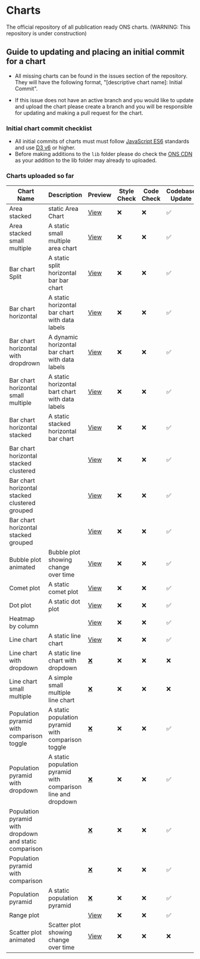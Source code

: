 # Charts

The official repository of all publication ready ONS charts. (WARNING: This repository is under construction)

## Guide to updating and placing an initial commit for a chart

- All missing charts can be found in the issues section of the repository. They will have the following format, "[descriptive chart name]: Initial Commit".

- If this issue does not have an active branch and you would like to update and upload the chart please create a branch and you will be responsible for updating and making a pull request for the chart.

### Initial chart commit checklist

- All initial commits of charts must must follow [JavaScript ES6](https://www.w3schools.com/js/js_es6.asp) standards and use [D3 v6](https://observablehq.com/@d3/d3v6-migration-guide) or higher.
- Before making additions to the `lib` folder please do check the [ONS CDN](https://github.com/ONSdigital/cdn.ons.gov.uk-vendor) as your addition to the lib folder may already to uploaded.

### Charts uploaded so far

| Chart Name                                             | Description                                                   | Preview                                                                                    | Style Check | Code Check | Codebase Update |
| ------------------------------------------------------ | ------------------------------------------------------------- | ------------------------------------------------------------------------------------------ | ----------- | ---------- | --------------- |
| Area stacked                                           | static Area Chart                                             | [View](https://onsvisual.github.io/Charts/stacked-area/)                                   | ❌           | ❌          | ✅               |
| Area stacked small multiple                            | A static small multiple area chart                            | [View](https://onsvisual.github.io/Charts/stacked-area-sm/)                                | ❌           | ❌          | ✅               |
| Bar chart Split                                        | A static split horizontal bar bar chart                       | [View](https://onsvisual.github.io/Charts/bar-chart-horizontal-split/)                     | ❌           | ❌          | ✅               |
| Bar chart horizontal                                   | A static horizontal bar chart with data labels                | [View](https://onsvisual.github.io/Charts/bar-chart-horizontal/)                           | ❌           | ❌          | ✅               |
| Bar chart horizontal with dropdrown                    | A dynamic horizontal bar chart with data labels               | [View](https://onsvisual.github.io/Charts/bar-chart-horizontal-with-dropdown/)             | ❌           | ❌          | ✅               |
| Bar chart horizontal small multiple                    | A static horizontal bart chart with data labels               | [View](https://onsvisual.github.io/Charts/bar-chart-horizontal-stacked-sm/)                | ❌           | ❌          | ✅               |
| Bar chart horizontal stacked                           | A static stacked horizontal bar chart                         | [View](https://onsvisual.github.io/Charts/bar-chart-horizontal-stacked-sm/)                | ❌           | ❌          | ✅               |
| Bar chart horizontal stacked clustered                 |                                                               | [View](https://onsvisual.github.io/Charts/bar-chart-horizontal-stacked-clustered/)         | ❌           | ❌          | ✅               |
| Bar chart horizontal stacked clustered grouped         |                                                               | [View](https://onsvisual.github.io/Charts/bar-chart-horizontal-stacked-clustered-grouped/) | ❌           | ❌          | ✅               |
| Bar chart horizontal stacked grouped                   |                                                               | [View](https://onsvisual.github.io/Charts/bar-chart-horizontal-stacked-grouped/)           | ❌           | ❌          | ✅               |
| Bubble plot animated                                   | Bubble plot showing change over time                          | [View](https://onsvisual.github.io/Charts/bubble-chart-animated)                           | ❌           | ❌          | ✅               |
| Comet plot                                             | A static comet plot                                           | [View](https://onsvisual.github.io/Charts/comet-plot/)                                     | ❌           | ❌          | ✅               |
| Dot plot                                               | A static dot plot                                             | [View](https://onsvisual.github.io/Charts/dot-plot/)                                       | ❌           | ❌          | ✅               |
| Heatmap by column                                      |                                                               | [View](https://onsvisual.github.io/Charts/heatmap/)                                        | ❌           | ❌          | ✅               |
| Line chart                                             | A static line chart                                           | [View](https://onsvisual.github.io/Charts/line-chart/)                                     | ❌           | ❌          | ✅               |
| Line chart with dropdown                               | A static line chart with dropdown                             | [❌]()                                                                                      | ❌           | ❌          | ❌               |
| Line chart small multiple                              | A simple small multiple line chart                            | [❌]()                                                                                      | ❌           | ❌          | ❌               |
| Population pyramid with comparison toggle              | A static population pyramid with comparison toggle            | [❌]()                                                                                      | ❌           | ❌          | ✅               |
| Population pyramid with dropdown                       | A static population pyramid with comparison line and dropdown | [❌]()                                                                                      | ❌           | ❌          | ✅               |
| Population pyramid with dropdown and static comparison |                                                               | [❌]()                                                                                      | ❌           | ❌          | ✅               |
| Population pyramid with comparison                     |                                                               | [❌]()                                                                                      | ❌           | ❌          | ✅               |
| Population pyramid                                     | A static population pyramid                                   | [❌]()                                                                                      | ❌           | ❌          | ✅               |
| Range plot                                             |                                                               | [View](https://onsvisual.github.io/Charts/range-plot/)                                     | ❌           | ❌          | ✅               |
| Scatter plot animated                                  | Scatter plot showing change over time                         | [View](https://onsvisual.github.io/Charts/scatter-plot-animated/)                          | ❌           | ❌          | ❌               |
